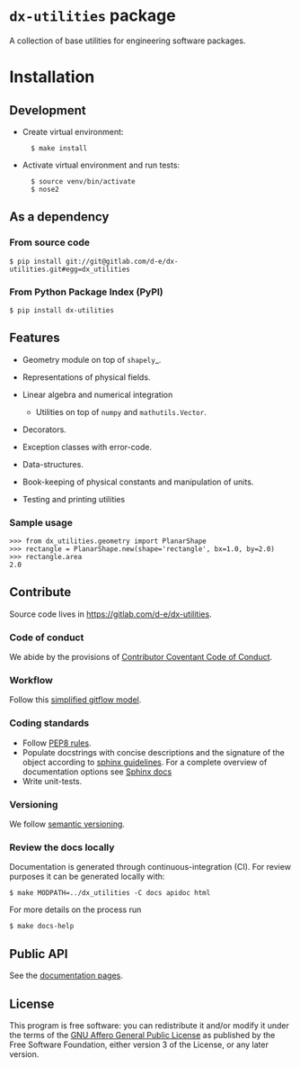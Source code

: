 # `dx-utilities` package

A collection of base utilities for engineering software packages.

# Installation

## Development

* Create virtual environment:

        $ make install

* Activate virtual environment and run tests:

        $ source venv/bin/activate
        $ nose2

## As a dependency

### From source code

```
$ pip install git://git@gitlab.com/d-e/dx-utilities.git#egg=dx_utilities
```

### From Python Package Index (PyPI)

```
$ pip install dx-utilities
```

## Features

* Geometry module on top of `shapely`_.
* Representations of physical fields.
* Linear algebra and numerical integration

  * Utilities on top of `numpy` and `mathutils.Vector`.

* Decorators.
* Exception classes with error-code.
* Data-structures.
* Book-keeping of physical constants and manipulation of units.
* Testing and printing utilities

### Sample usage

```
>>> from dx_utilities.geometry import PlanarShape
>>> rectangle = PlanarShape.new(shape='rectangle', bx=1.0, by=2.0)
>>> rectangle.area
2.0
```

## Contribute

Source code lives in https://gitlab.com/d-e/dx-utilities.

### Code of conduct

We abide by the provisions of [Contributor Coventant Code of Conduct][COC].

### Workflow

Follow this [simplified gitflow model][gitflow].

### Coding standards

* Follow [PEP8 rules](https://www.python.org/dev/peps/pep-0008/).
* Populate docstrings with concise descriptions and the signature
  of the object according to [sphinx guidelines][sphinx-sig]. For a
  complete overview of documentation options see
  [Sphinx docs](http://www.sphinx-doc.org)
* Write unit-tests.

### Versioning

We follow [semantic versioning][semver].

### Review the docs locally

Documentation is generated through continuous-integration (CI). For
review purposes it can be generated locally with:

```
$ make MODPATH=../dx_utilities -C docs apidoc html
```

For more details on the process run

```
$ make docs-help
```

## Public API

See the [documentation pages](https://d-e.gitlab.io/dx-utilities/).


## License

This program is free software: you can redistribute it and/or modify
it under the terms of the [GNU Affero General Public License](LICENSE) as
published by the Free Software Foundation, either version 3 of the
License, or any later version.

[gitflow]: https://gitlab.com/d-e/dx-utilities/wikis/git-workflow
[semver]: https://semver.org/
[COC]: https://www.contributor-covenant.org/version/1/4/code-of-conduct
[sphinx-sig]: http://www.sphinx-doc.org/en/master/usage/restructuredtext/domains.html#info-field-lists
